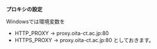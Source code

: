 
<!-- > pandoc proxy.md --include-in-header=../header.txt -s -o proxy.html -->

**プロキシの設定**

Windowsでは環境変数を
- HTTP_PROXY → proxy.oita-ct.ac.jp:80
- HTTPS_PROXY → proxy.oita-ct.ac.jp:80
としておきます。
